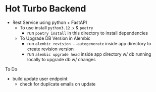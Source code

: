# Hot Turbo Backend

* Rest Service using python + FastAPI
    * To use install `python3.12.x` & `poetry`
        * run `poetry install` in this directory to install dependencies
    * To Upgrade DB Version in Alembic
        * run `alembic revision --autogenerate` inside app directory to create revision version
        * run `alembic upgrade head` inside app directory w/ db running locally to upgrade db w/ changes

To Do
* build update user endpoint
    * check for duplicate emails on update


